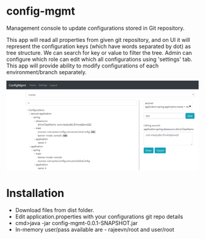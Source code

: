 # config-mgmt
Management console to update configurations stored in Git repository.

This app will read all properties from given git repository, and on UI it will represent the configuration keys (which have words separated by dot) as tree structure. We can search for key or value to filter the tree. Admin can configure which role can edit which all configurations using 'settings' tab. This app will provide ability to modify configurations of each environment/branch separately. 

![alt text](https://github.com/rajeevnaikte/config-mgmt/blob/master/images/home.png)

# Installation
- Download files from dist folder.
- Edit application.properties with your configurations git repo details
- cmd>java -jar config-mgmt-0.0.1-SNAPSHOT.jar
- In-memory user/pass available are - rajeevn/root and user/root
